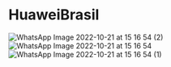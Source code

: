 # HuaweiBrasil

![WhatsApp Image 2022-10-21 at 15 16 54 (2)](https://user-images.githubusercontent.com/102733869/197265115-9bb7bdac-cc29-4d26-a0fe-588a1147c8fc.jpeg)
![WhatsApp Image 2022-10-21 at 15 16 54](https://user-images.githubusercontent.com/102733869/197265363-8c2941f8-2c5d-41c8-a445-d4b7fb54b7f8.jpeg)
![WhatsApp Image 2022-10-21 at 15 16 54 (1)](https://user-images.githubusercontent.com/102733869/197265393-9e6e791d-4f02-4aae-94cd-5a236060b77d.jpeg)


